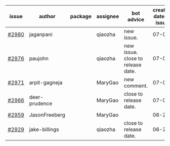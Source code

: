 | issue | author | package | assignee | bot advice | created date of issue | target release date | date from target |
| ------ | ------ | ------ | ------ | ------ | ------ | ------ | :-----: |
| [#2980](https://github.com/Azure/sdk-release-request/issues/2980) | jaganpani |  | qiaozha | new issue. | 07-05 | 07-19 |  |
| [#2976](https://github.com/Azure/sdk-release-request/issues/2976) | paujohn |  | qiaozha | new issue. close to release date.  | 07-05 | 07-08 | 0 |
| [#2971](https://github.com/Azure/sdk-release-request/issues/2971) | arpit-gagneja |  | MaryGao | new comment. | 07-04 | 09-30 |  |
| [#2966](https://github.com/Azure/sdk-release-request/issues/2966) | deer-prudence |  | MaryGao | close to release date.  | 07-01 | 07-06 | -1 |
| [#2959](https://github.com/Azure/sdk-release-request/issues/2959) | JasonFreeberg |  | MaryGao |  | 06-28 | 07-04 |  |
| [#2929](https://github.com/Azure/sdk-release-request/issues/2929) | jake-billings |  | qiaozha | close to release date.  | 06-20 | 07-08 | 0 |
